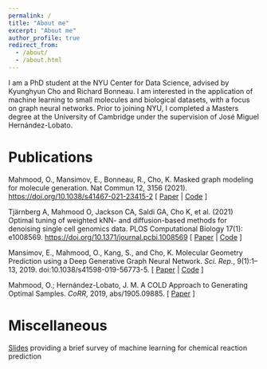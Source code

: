 ```yaml
---  
permalink: /
title: "About me"
excerpt: "About me"
author_profile: true
redirect_from: 
  - /about/
  - /about.html
---
```


I am a PhD student at the NYU Center for Data Science, advised by Kyunghyun Cho and Richard Bonneau.
I am interested in the application of machine learning to small molecules and biological datasets,
with a focus on graph neural networks. Prior to joining NYU, I completed a Masters degree at the University of Cambridge under the supervision of
José Miguel Hernández-Lobato.

# Publications
Mahmood, O., Mansimov, E., Bonneau, R., Cho, K. Masked graph modeling for molecule generation. Nat Commun 12, 3156 (2021). https://doi.org/10.1038/s41467-021-23415-2 \[ [Paper](https://www.nature.com/articles/s41467-021-23415-2) | [Code](https://github.com/nyu-dl/dl4chem-mgm) \]

Tjärnberg A, Mahmood O, Jackson CA, Saldi GA, Cho K, et al. (2021) Optimal tuning of weighted kNN- and diffusion-based methods for denoising single cell genomics data. PLOS Computational Biology 17(1): e1008569. https://doi.org/10.1371/journal.pcbi.1008569
\[ [Paper](https://journals.plos.org/ploscompbiol/article?id=10.1371/journal.pcbi.1008569) | [Code](https://gitlab.com/Xparx/dewakss/-/tree/Tjarnberg2020branch) \]

Mansimov, E., Mahmood, O., Kang, S., and Cho, K.
Molecular Geometry Prediction using a Deep Generative Graph Neural  Network.
<i>Sci. Rep.</i>, 9(1):1–13, 2019. doi:10.1038/s41598-019-56773-5. 
\[ [Paper](https://www.nature.com/articles/s41598-019-56773-5) | [Code](https://github.com/nyu-dl/dl4chem-geometry) \]

Mahmood, O.; Hernández-Lobato, J. M. A COLD Approach to Generating Optimal Samples.
<i>CoRR</i>, 2019, abs/1905.09885. \[ [Paper](https://arxiv.org/abs/1905.09885) \]

# Miscellaneous

[Slides](https://docs.google.com/presentation/d/1KkFjqjOZ-ngOVwxGn3rNc7VF74PseJaDOEfHHgUvavk/edit?usp=sharing) providing a brief survey of machine learning for chemical reaction prediction
